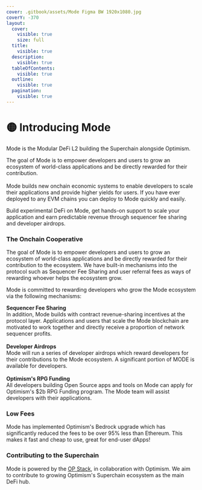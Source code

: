 ```yaml
---
cover: .gitbook/assets/Mode Figma BW 1920x1080.jpg
coverY: -370
layout:
  cover:
    visible: true
    size: full
  title:
    visible: true
  description:
    visible: true
  tableOfContents:
    visible: true
  outline:
    visible: true
  pagination:
    visible: true
---
```


# 🟡 Introducing Mode

Mode is the Modular DeFi L2 building the Superchain alongside Optimism.

The goal of Mode is to empower developers and users to grow an ecosystem of world-class applications and be directly rewarded for their contribution. \
\
Mode builds new onchain economic systems to enable developers to scale their applications and provide higher yields for users. If you have ever deployed to any EVM chains you can deploy to Mode quickly and easily.&#x20;

Build experimental DeFi on Mode, get hands-on support to scale your application and earn predictable revenue through sequencer fee sharing and developer airdrops.

### The Onchain Cooperative

The goal of Mode is to empower developers and users to grow an ecosystem of world-class applications and be directly rewarded for their contribution to the ecosystem. We have built-in mechanisms into the protocol such as Sequencer Fee Sharing and user referral fees as ways of rewarding whoever helps the ecosystem grow.&#x20;

Mode is committed to rewarding developers who grow the Mode ecosystem via the following mechanisms:&#x20;

**Sequencer Fee Sharing**  \
In addition, Mode builds with contract revenue-sharing incentives at the protocol layer. Applications and users that scale the Mode blockchain are motivated to work together and directly receive a proportion of network sequencer profits.\
\
**Developer Airdrops** \
Mode will run a series of developer airdrops which reward developers for their contributions to the Mode ecosystem. A significant portion of MODE is available for developers. \
\
**Optimism's RPG Funding** \
All developers building Open Source apps and tools on Mode can apply for Optimism's $2b RPG Funding program. The Mode team will assist developers with their applications.&#x20;

### Low Fees

Mode has implemented Optimism's Bedrock upgrade which has significantly reduced the fees to be over 95% less than Ethereum. This makes it fast and cheap to use, great for end-user dApps!

### Contributing to the Superchain[​](https://docs.base.org/#open-source)

Mode is powered by the [OP Stack](https://stack.optimism.io/), in collaboration with Optimism. We aim to contribute to growing Optimism's Superchain ecosystem as the main DeFi hub.
